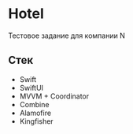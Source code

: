 # Hotel
Тестовое задание для компании N
## Стек
- Swift
- SwiftUI
- MVVM + Coordinator
- Combine
- Alamofire
- Kingfisher
